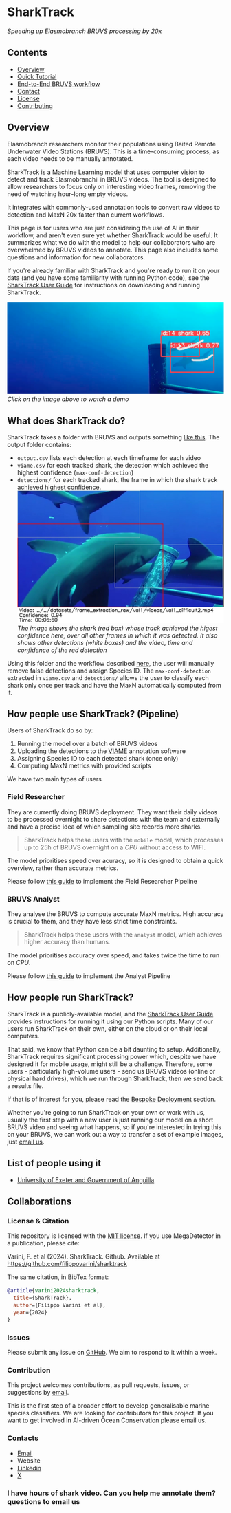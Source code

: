 # SharkTrack
*Speeding up Elasmobranch BRUVS processing by 20x*

## Contents

* <a href="#overview">Overview</a>
* <a href="#quick-tutorial">Quick Tutorial</a>
* <a href="#workflow">End-to-End BRUVS workflow</a>
* <a href="#collaboration">Contact</a>
* <a href="#collaboration">License</a>
* <a href="#collaboration">Contributing</a>

## Overview
Elasmobranch researchers monitor their populations using Baited Remote Underwater Video Stations (BRUVS). This is a time-consuming process, as each video needs to be manually annotated. 

SharkTrack is a Machine Learning model that uses computer vision to detect and track Elasmobranchii in BRUVS videos. The tool is designed to allow researchers to focus only on interesting video frames, removing the need of watching hour-long empty videos.

It integrates with commonly-used annotation tools to convert raw videos to detection and MaxN 20x faster than current workflows.

This page is for users who are just considering the use of AI in their workflow, and aren't even sure yet whether SharkTrack would be useful. It summarizes what we do with the model to help our collaborators who are overwhelmed by BRUVS videos to annotate. This page also includes some questions and information for new collaborators. 

If you're already familiar with SharkTrack and you're ready to run it on your data (and you have some familiarity with running Python code), see the [SharkTrack User Guide](./sharktrack-user-guide.md) for instructions on downloading and running SharkTrack.

[![watrch video](static/video_screenshot.png)](https://drive.google.com/file/d/1b_74wdPXyJPe2P-m1c45jjsV2C5Itr-R/view?usp=sharing)
*Click on the image above to watch a demo*

## What does SharkTrack do?
SharkTrack takes a folder with BRUVS and outputs something [like this](./static/test-output/). The output folder contains:
- `output.csv` lists each detection at each timeframe for each video
- `viame.csv` for each tracked shark, the detection which achieved the highest confidence (`max-conf-detection`)
- `detections/` for each tracked shark, the frame in which the shark track achieved highest confidence.
    ![detection example](./static/test-output/detections/5.jpg)
    *The image shows the shark (red box) whose track achieved the higest confidence here, over all other frames in which it was detected. It also shows other detections (white boxes) and the video, time and confidence of the red detection*

Using this folder and the workflow described [here](./annotation-pipelines.md), the user will manually remove false detections and assign Species ID. The `max-conf-detection` extracted in `viame.csv` and `detections/` allows the user to classify each shark only once per track and have the MaxN automatically computed from it.

## How people use SharkTrack? (Pipeline)

Users of SharkTrack do so by:
1. Running the model over a batch of BRUVS videos
2. Uploading the detections to the [VIAME](https://viame.kitware.com/) annotation software
3. Assigning Species ID to each detected shark (once only)
4. Computing MaxN metrics with provided scripts

We have two main types of users
### Field Researcher
They are currently doing BRUVS deployment. They want their daily videos to be processed overnight to share detections with the team and externally and have a precise idea of which sampling site records more sharks.

> SharkTrack helps these users with the `mobile` model, which processes up to 25h of BRUVS overnight on a *CPU* without access to WIFI. 

The model prioritises speed over acuracy, so it is designed to obtain a quick overview, rather than accurate metrics.

Please follow [this guide](./annotation-pipelines.md#field-researcher) to implement the Field Researcher Pipeline

### BRUVS Analyst
They analyse the BRUVS to compute accurate MaxN metrics. High accuracy is crucial to them, and they have less strict time constraints.

> SharkTrack helps these users with the `analyst` model, which achieves higher accuracy than humans. 

The model prioritises accuracy over speed, and takes twice the time to run on *CPU*.

Please follow [this guide](./annotation-pipelines.md#bruvs-analyst) to implement the Analyst Pipeline

## How people run SharkTrack?
SharkTrack is a publicly-available model, and the [SharkTrack User Guide](./sharktrack-user-guide.md) provides instructions for running it using our Python scripts. Many of our users run SharkTrack on their own, either on the cloud or on their local computers.

That said, we know that Python can be a bit daunting to setup. Additionally, SharkTrack requires significant processing power which, despite we have designed it for mobile usage, might still be a challenge. Therefore, some users - particularly high-volume users - send us BRUVS videos (online or physical hard drives), which we run through SharkTrack, then we send back a results file. 

If that is of interest for you, please read the [Bespoke Deployment](###bespoke-deployment) section.

Whether you're going to run SharkTrack on your own or work with us, usually the first step with a new user is just running our model on a short BRUVS video and seeing what happens, so if you're interested in trying this on your BRUVS, we can work out a way to transfer a set of example images, just [email us](mailto:fppvrn@gmail.com?subject=SharkTrack-Pilot).

## List of people using it
- [University of Exeter and Government of Anguilla](https://www.linkedin.com/posts/filippo-varini_we-are-back-from-university-of-exeter-activity-7167899292593065985-dZLo?utm_source=share&utm_medium=member_desktop)

## Collaborations
### License & Citation
This repository is licensed with the [MIT license](https://opensource.org/license/mit). If you use MegaDetector in a publication, please cite:

Varini, F. et al (2024). SharkTrack. Github. Available at
https://github.com/filippovarini/sharktrack


The same citation, in BibTex format:

```BibTex
@article{varini2024sharktrack,
  title={SharkTrack},
  author={Filippo Varini et al},
  year={2024}
}
```
### Issues
Please submit any issue on [GitHub](https://github.com/filippovarini/sharktrack/issues). We aim to respond to it within a week.
### Contribution
This project welcomes contributions, as pull requests, issues, or suggestions by [email](mailto:fppvrn@gmail.com?subject=SharkTrackContribution).

This is the first step of a broader effort to develop generalisable marine species classifiers. We are looking for contributors for this project. If you want to get involved in AI-driven Ocean Conservation please email us.

### Contacts
- [Email](mailto:fppvrn@gmail.com?subject=SharkTrackGeneral)
- Website
- [Linkedin](https://www.linkedin.com/in/filippo-varini/)
- [X](https://twitter.com/filippo_varini)

### I have hours of shark video. Can you help me annotate them? questions to email us
